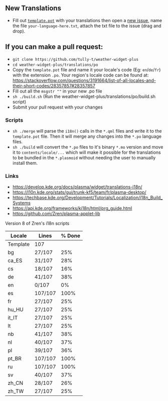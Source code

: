 
## New Translations

- Fill out [`template.pot`](template.pot) with your translations then open a [new issue](https://github.com/tully-t/weather-widget-plus/issues/new), name the file `your-language-here.txt`, attach the txt file to the issue (drag and drop).

## If you can make a pull request:

- `git clone https://github.com/tully-t/weather-widget-plus`
- `cd weather-widget-plus/translations/po`
- Copy the `template.pot` file and name it your locale's code (Eg: `en`/`de`/`fr`) with the extension `.po`. Your region's locale code can be found at: https://stackoverflow.com/questions/3191664/list-of-all-locales-and-their-short-codes/28357857#28357857
- Fill out all the `msgstr ""` in your new .po file
- `sh ./build.sh` (Run the weather-widget-plus/translations/po/build.sh script)
- Submit your pull request with your changes

### Scripts

* `sh ./merge` will parse the `i18n()` calls in the `*.qml` files and write it to the `template.pot` file. Then it will merge any changes into the `*.po` language files.
* `sh ./build` will convert the `*.po` files to it's binary `*.mo` version and move it to `contents/locale/...` which will make it possible for the translations to be bundled in the `*.plasmoid` without needing the user to manually install them.

### Links

* https://develop.kde.org/docs/plasma/widget/translations-i18n/
* https://l10n.kde.org/stats/gui/trunk-kf5/team/fr/plasma-desktop/
* https://techbase.kde.org/Development/Tutorials/Localization/i18n_Build_Systems
* https://api.kde.org/frameworks/ki18n/html/prg_guide.html
* https://github.com/Zren/plasma-applet-lib

Version 8 of Zren's i18n scripts

|  Locale  |  Lines  | % Done|
|----------|---------|-------|
| Template |     107 |       |
| bg       |  27/107 |   25% |
| ca_ES    |  31/107 |   28% |
| cs       |  18/107 |   16% |
| de       |  41/107 |   38% |
| en       |   0/107 |    0% |
| es       | 107/107 |  100% |
| fr       |  27/107 |   25% |
| hu_HU    |  27/107 |   25% |
| it_IT    |  27/107 |   25% |
| lt       |  27/107 |   25% |
| nb       |  41/107 |   38% |
| nl       |  40/107 |   37% |
| pl       |  39/107 |   36% |
| pt_BR    | 107/107 |  100% |
| ru       | 107/107 |  100% |
| sv       |  40/107 |   37% |
| zh_CN    |  28/107 |   26% |
| zh_TW    |  27/107 |   25% |
